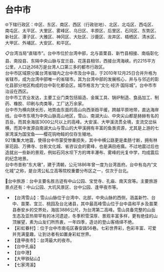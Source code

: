 # 台中市  
🌐下辖行政区：中区、东区、南区、西区（行政驻地）、北区、北屯区、西屯区、南屯区、太平区、大里区、雾峰区、乌日区、丰原区、后里区、石冈区、东势区、新社区、潭子区、大雅区、神冈区、大肚区、沙鹿区、龙井区、梧栖区、清水区、大甲区、外埔区、大安区、和平区。  

📋台湾当局“直辖市”。台中市位於台湾中部，北与苗栗县、新竹县相接、南临彰化县、南投县、东隔中央山脉与宜兰县、花莲县相邻，西接台湾海峡。约2215平方公里，人口达268万是台湾人口第三多的都市行政区。  
台中市区域原分属台湾省辖内之台中市及台中县，于2010年12月25日合并升格为省辖市，成为台湾中部唯一的省辖市。其为台湾中部的发展核心，并与与邻近的彰化县部分地区构成的台中彰化都会区。城市格言为“文化‧经济‧国际城”。台中市市治设在西区。  
台中市工农业发达，主要工业门类包括锻造、金属工具、锅炉制造、食品加工、制药、橡胶、印刷与肉类等，工厂达万余家。  
台中市为横向狭长形，地势由东面的高山向西渐趋平缓，跨越平原地带，直达海岸线。台中市东境为中央山脉高山地区，雪山、南湖大山、中央尖山都是赫赫有名的百岳，而其余海拔3000公尺以上的高峰。大安溪、大甲溪流贯全境，支流交岔纵横，而其中发源自南湖大山与雪山的大甲溪拥有丰富的鱼类资源，尤其是上游的七家湾溪为国宝鱼——樱花钩吻鲑的仅存生殖地。  
921集集大地震，使得台中市蒙受惨重损失，其中中横公路更是柔肠寸断，拥有林家花园、万佛寺、台影文化城、省咨议会的雾峰，也是满目疮痍。不过地震过后也造就出一些新的景观，例如石冈水坝下方的埤丰瀑布、雾峰的光复中学，均成震后的纪念地景。  
台中市昔称“东大墩”，建于清朝，公元1886年曾一度为台湾首府。台中有岛内“文化城”之称，是台湾公私立高等院校重要分布区之一，仅次于台北。  

🧭台中旅游：台中主要名胜古迹有中山公园、宝觉寺、孔庙、南天宫等。主要旅游景点还有：中山公园、大坑风景区、台中公园、逢甲夜市等。  

* 【台湾雪山】：雪山山脉位于台湾中、北部，中央山脉的西侧，涵盖新竹、台中、苗栗、宜兰、桃园及台北诸县，其中最高峰雪山位于台中县和平乡及苗栗县泰安乡的交界处，海拔3886公尺，为台湾第二高峰。雪山具备完整的山岳生态及亚热带罕有的冰河遗迹，冬季积雪深厚、景观丰富多样，更有绝佳的山顶展望，素为山友们所热衷，一年四季，造访的登山客络绎不绝。  
* 【彩虹眷村】：位于台中市南屯区春安路56巷。七彩世界彩，色彩丰富、可爱并充满童趣，让到访者有如置身彩虹世界。  
* 【逢甲夜市】：台湾最大的夜市。  
* 【台中孔庙】  
* 【台中港】  
* 【大甲铁砧山】  
* 【七家湾溪】  